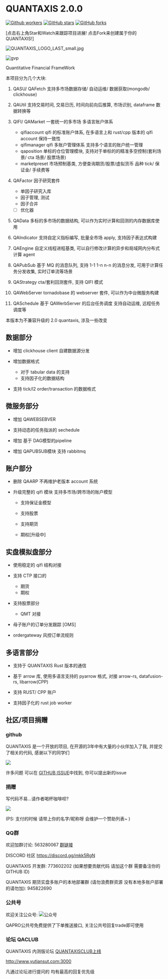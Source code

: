# QUANTAXIS 2.0.0

[![Github workers](https://img.shields.io/github/watchers/quantaxis/quantaxis.svg?style=social&label=Watchers&)](https://github.com/quantaxis/quantaxis/watchers)
[![GitHub stars](https://img.shields.io/github/stars/quantaxis/quantaxis.svg?style=social&label=Star&)](https://github.com/quantaxis/quantaxis/stargazers)
[![GitHub forks](https://img.shields.io/github/forks/quantaxis/quantaxis.svg?style=social&label=Fork&)](https://github.com/quantaxis/quantaxis/fork)

[点击右上角Star和Watch来跟踪项目进展! 点击Fork来创建属于你的QUANTAXIS!]

![QUANTAXIS_LOGO_LAST_small.jpg](http://picx.gulizhu.com/Fn0TPEcwu_uhraf58_93Ul5yfvAz)

![gvp](http://picx.gulizhu.com/gvp.jpg)

Quantitative Financial FrameWork

本项目分为几个大块:


1. QASU/ QAFetch 支持多市场数据存储/ 自动运维/ 数据获取(mongodb/ clickhouse)

2. QAUtil 支持交易时间, 交易日历, 时间向前向后推算, 市场识别, dataframe 数据转换等

3. QIFI/ QAMarket 一套统一的多市场 多语言账户体系
    - qifiaccount qifi 的标准账户体系,  在多语言上和 rust/cpp 版本的 qifi account 保持一致性
    - qifimanager  qifi 多账户管理体系 支持多个语言的账户统一管理
    - qaposition  单标的仓位管理模块, 支持对于单标的的精准多空控制(套利场景/ cta 场景/ 股票场景)
    - marketpreset 市场预制基类, 方便查询期货/股票/虚拟货币 品种 tick/ 保证金/ 手续费等

4. QAFactor 因子研究套件
    - 单因子研究入库
    - 因子管理, 测试
    - 因子合并

    - [ ] 优化器

5. QAData 多标的多市场的数据结构, 可以作为实时计算和回测的内存数据库使用

6. QAIndicator 支持自定义指标编写, 批量全市场 apply, 支持因子表达式构建

7. QAEngine 自定义线程进程基类, 可以自行修改计算的异步和局域网内分布式计算 agent

8. QAPubSub 基于 MQ 的消息队列, 支持 1-1 1-n n-n 的消息分发, 可用于计算任务分发收集, 实时订单流等场景

9. QAStrategy cta/套利回测套件, 支持 QIFI 模式

10. QAWebServer tornadobase 的 webserver 套件, 可以作为中台微服务构建

11. QASchedule 基于 QAWerbServer 的后台任务调度 支持自动运维, 远程任务调度等



本版本为不兼容升级的 2.0 quantaxis, 涉及一些改变

## 数据部分

- 增加 clickhouse client  自建数据源分发

- 增加数据格式 
    - 对于 tabular data 的支持
    - 支持因子化的数据结构

- 支持 tick/l2 order/transaction 的数据格式

## 微服务部分

- 增加 QAWEBSEBVER

- 支持动态的任务指派的 sechedule

- 增加 基于 DAG模型的pipeline

- 增加 QAPUBSUB模块 支持 rabbitmq

## 账户部分

- 删除 QAARP 不再维护老版本 account 系统

- 升级完整的 qifi 模块 支持多市场/跨市场的账户模型
    - 支持保证金模型
    - 支持股票
    - 支持期货

    - 期权[升级中]


## 实盘模拟盘部分

- 使用稳定的 qifi 结构对接

-  支持 CTP 接口的
    - 期货
    - 期权
-  支持股票部分
    - QMT 对接

- 母子账户的订单分发跟踪 [OMS]

- ordergateway 风控订单流规则

## 多语言部分

- 支持于 QUANTAXIS Rust 版本的通信
- 基于 arrow 库, 使用多语言支持的 pyarrow 格式, 对接 arrow-rs, datafusion-rs, libarrow(CPP)

- 支持 RUST/ CPP 账户
- 支持因子化的 rust job worker

## 社区/项目捐赠



### github

QUANTAXIS 是一个开放的项目, 在开源的3年中有大量的小伙伴加入了我, 并提交了相关的代码, 感谢以下的同学们

<a href="https://github.com/QUANTAXIS/QUANTAXIS/graphs/contributors"><img src="https://opencollective.com/QUANTAXIS/contributors.svg?width=890&button=false" /></a>



许多问题 可以在 [GITHUB ISSUE](https://github.com/QUANTAXIS/QUANTAXIS/issues)中找到, 你可以提出新的issue


### 捐赠

写代码不易...请作者喝杯咖啡呗?


![](http://picx.gulizhu.com/alipay.png)

(PS: 支付的时候 请带上你的名字/昵称呀 会维护一个赞助列表~ )


### QQ群

欢迎加群讨论: 563280067 [群链接](https://jq.qq.com/?_wv=1027&k=4CEKGzn) 

DISCORD 社区  https://discord.gg/mkk5RgN


QUANTAXIS 开发群: 773602202 (如果想要贡献代码 请加这个群 需要备注你的GITHUB ID)

QUANTAXIS 期货实盘多账户的本地部署群 (请勿浪费群资源 没有本地多账户部署的请勿加): 945822690

### 公共号

欢迎关注公众号: ![公众号](http://picx.gulizhu.com/alipay.png)

QAPRO公共号免费提供了下单推送接口, 关注公共号回复trade即可使用

### 论坛 QACLUB

QUANTAXIS 内测版论坛 [QUANTAXISCLUB上线](http://www.yutiansut.com:3000)

http://www.yutiansut.com:3000

凡通过论坛进行提问的 均有最高的回复优先级